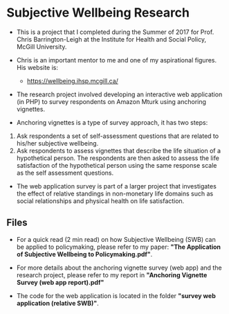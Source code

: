 # Subjective Wellbeing Research

- This is a project that I completed during the Summer of 2017 for Prof. Chris Barrington-Leigh at the Institute for Health and Social Policy, McGill University. 
- Chris is an important mentor to me and one of my aspirational figures.  His website is:
  
  -  https://wellbeing.ihsp.mcgill.ca/
- The research project involved developing an interactive web application (in PHP) to survey respondents on Amazon Mturk using anchoring vignettes.
-  Anchoring vignettes is a type of survey approach, it has two steps: 
  1. Ask respondents a set of self-assessment questions that are related to his/her subjective wellbeing.
  2. Ask respondents to assess vignettes that describe the life situation of a hypothetical person. The respondents are then asked to assess the life satisfaction of the hypothetical person using the same response scale as the self assessment questions.

- The web application survey is part of a larger project that investigates the effect of relative standings in non-monetary life domains such as social relationships and physical health on life satisfaction.

## Files

  - For a quick read (2 min read) on how Subjective Wellbeing (SWB) can be applied to policymaking, please refer to my paper: **"The Application of Subjective Wellbeing to Policymaking.pdf"**.

  -  For more details about the anchoring vignette survey (web app) and the research project, please refer to my report in **"Anchoring Vignette Survey (web app report).pdf"**

  - The code for the web application is located in the folder **"survey web application (relative SWB)"**.

    
